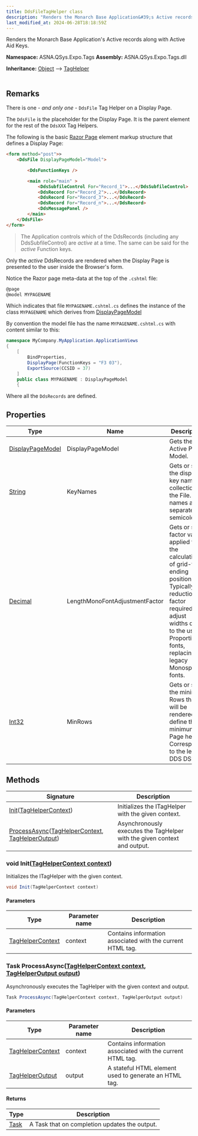 ```yaml
---
title: DdsFileTagHelper class
description: "Renders the Monarch Base Application&#39;s Active records along with Active Aid Keys. "
last_modified_at: 2024-06-28T18:18:59Z
---
```


Renders the Monarch Base Application's Active records along with Active Aid Keys.

**Namespace:** ASNA.QSys.Expo.Tags
**Assembly:** ASNA.QSys.Expo.Tags.dll

**Inheritance:** [Object](https://docs.microsoft.com/en-us/dotnet/api/system.object) --> [TagHelper](https://learn.microsoft.com/en-us/dotnet/api/microsoft.aspnetcore.razor.taghelpers.taghelper?view=aspnetcore-8.0)
<br>
<br>


## Remarks

There is one *- and only one -* `DdsFile` Tag Helper on a Display Page.

The `DdsFile` is the placeholder for the Display Page. It is the parent element for the rest of the `DdsXXX` Tag Helpers.

The following is the basic [Razor Page](https://docs.microsoft.com/en-us/aspnet/core/razor-pages/) element markup structure that defines a Display Page:

```html
<form method="post">>
    <DdsFile DisplayPageModel="Model">

        <DdsFunctionKeys />

        <main role="main" >
            <DdsSubfileControl For="Record_1">...</DdsSubfileControl>
            <DdsRecord For="Record_2">...</DdsRecord>
            <DdsRecord For="Record_3">...</DdsRecord>
            <DdsRecord For="Record_n">...</DdsRecord>
            <DdsMessagePanel />
        </main>
    </DdsFile>
</form>
```

>The Application controls which of the DdsRecords (including any DdsSubfileControl) are *active* at a time. The same can be said for the *active* Function keys.

Only the *active* DdsRecords are rendered when the Display Page is presented to the user inside the Browser's form.

Notice the Razor page meta-data at the top of the `.cshtml` file:

```html
@page
@model MYPAGENAME
```

Which indicates that file `MYPAGENAME.cshtml.cs` defines the instance of the class `MYPAGENAME` which derives from [DisplayPageModel](/reference/expo/qsys-expo-model/display-page-model.html)

By convention the model file has the name `MYPAGENAME.cshtml.cs` with content similar to this: 

```cs
namespace MyCompany.MyApplication.ApplicationViews
{
    [
        BindProperties,
        DisplayPage(FunctionKeys = "F3 03"),
        ExportSource(CCSID = 37)
    ]
    public class MYPAGENAME : DisplayPageModel
    {
```

Where all the `DdsRecords` are defined.

## Properties

| Type | Name | Description
| --- | --- | --- 
| [DisplayPageModel](/reference/expo/qsys-expo-model/display-page-model.html) | DisplayPageModel | Gets the Active Page Model. |
| [String](https://learn.microsoft.com/en-us/dotnet/api/system.string?view=net-8.0) | KeyNames | Gets or sets the display key name collection for the File. Key names are separated by semicolon. |
| [Decimal](https://learn.microsoft.com/en-us/dotnet/csharp/language-reference/builtin-types/floating-point-numeric-types) | LengthMonoFontAdjustmentFactor | Gets or sets factor value applied to the calculation of grid-field ending positions. Typically a reduction factor required to adjust widths due to the use of  Proportional fonts, replacing legacy Monospaced fonts. |
| [Int32](https://learn.microsoft.com/en-us/dotnet/csharp/language-reference/builtin-types/integral-numeric-types) | MinRows | Gets or sets the minimum Rows that will be rendered to define the minimum Page height. Corresponds to the legacy DDS DSPSIZ  |

## Methods

| Signature | Description |
| --- | --- |
| [Init](#void-inittaghelpercontext-context)([TagHelperContext](https://learn.microsoft.com/en-us/dotnet/api/microsoft.aspnetcore.razor.taghelpers.taghelpercontext?view=aspnetcore-8.0)) | Initializes the ITagHelper with the given context. 
| [ProcessAsync](#task-processasynctaghelpercontext-context-taghelperoutput-output)([TagHelperContext](https://learn.microsoft.com/en-us/dotnet/api/microsoft.aspnetcore.razor.taghelpers.taghelpercontext?view=aspnetcore-8.0), [TagHelperOutput](https://learn.microsoft.com/en-us/dotnet/api/microsoft.aspnetcore.razor.taghelpers.taghelperoutput?view=aspnetcore-8.0)) | Asynchronously executes the TagHelper with the given context and output.

### void Init([TagHelperContext context](https://learn.microsoft.com/en-us/dotnet/api/microsoft.aspnetcore.razor.taghelpers.taghelpercontext?view=aspnetcore-8.0))

Initializes the ITagHelper with the given context. 

```cs
void Init(TagHelperContext context)
```

#### Parameters

| Type | Parameter name | Description
| --- | --- | ---
| [TagHelperContext](https://learn.microsoft.com/en-us/dotnet/api/microsoft.aspnetcore.razor.taghelpers.taghelpercontext?view=aspnetcore-8.0) | context | Contains information associated with the current HTML tag.

### Task ProcessAsync([TagHelperContext context](https://learn.microsoft.com/en-us/dotnet/api/microsoft.aspnetcore.razor.taghelpers.taghelpercontext?view=aspnetcore-8.0), [TagHelperOutput output](https://learn.microsoft.com/en-us/dotnet/api/microsoft.aspnetcore.razor.taghelpers.taghelperoutput?view=aspnetcore-8.0))

Asynchronously executes the TagHelper with the given context and output.

```cs
Task ProcessAsync(TagHelperContext context, TagHelperOutput output)
```

#### Parameters

| Type | Parameter name | Description
| --- | --- | ---
| [TagHelperContext](https://learn.microsoft.com/en-us/dotnet/api/microsoft.aspnetcore.razor.taghelpers.taghelpercontext?view=aspnetcore-8.0) | context | Contains information associated with the current HTML tag.
| [TagHelperOutput](https://learn.microsoft.com/en-us/dotnet/api/microsoft.aspnetcore.razor.taghelpers.taghelperoutput?view=aspnetcore-8.0) | output | A stateful HTML element used to generate an HTML tag.

#### Returns

| Type | Description
| --- | ---
| [Task](https://docs.microsoft.com/en-us/dotnet/api/system.threading.tasks.taskscheduler) | A Task that on completion updates the output.
